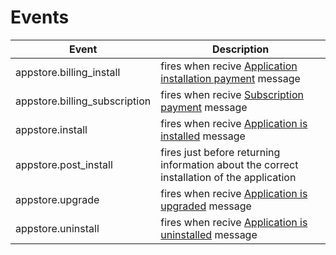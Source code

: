 
# Events

Event | Description
--- | ---
appstore.billing_install | fires when recive [Application installation payment](https://developers.shoper.pl/developers/appstore/billing-system/automatic-messages#installation-paid) message
appstore.billing_subscription | fires when recive [Subscription payment](https://developers.shoper.pl/developers/appstore/billing-system/automatic-messages#subscription-paid) message
appstore.install | fires when recive [Application is installed](https://developers.shoper.pl/developers/appstore/billing-system/automatic-messages#install) message
appstore.post_install | fires just before returning information about the correct installation of the application
appstore.upgrade | fires when recive [Application is upgraded](https://developers.shoper.pl/developers/appstore/billing-system/automatic-messages#upgrade) message
appstore.uninstall | fires when recive [Application is uninstalled](https://developers.shoper.pl/developers/appstore/billing-system/automatic-messages#uninstall) message